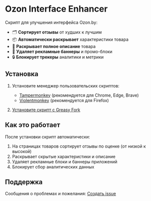 # Ozon Interface Enhancer

Скрипт для улучшения интерфейса Ozon.by:

- 🗂️ **Сортирует отзывы** от худших к лучшим
- 📦 **Автоматически раскрывает** характеристики товара
- 📖 **Раскрывает полное описание** товара
- 🚫 **Удаляет рекламные баннеры** и промо-блоки
- 🔒 **Блокирует трекеры** аналитики и метрики

## Установка

1. Установите менеджер пользовательских скриптов:
   - [Tampermonkey](https://www.tampermonkey.net/) (рекомендуется для Chrome, Edge, Brave)
   - [Violentmonkey](https://violentmonkey.github.io/) (рекомендуется для Firefox)

2. [Установите скрипт с Greasy Fork](https://greasyfork.org/scripts/539512-ozon-interface-enhancer)

## Как это работает

После установки скрипт автоматически:
1. На страницах товаров сортирует отзывы по оценке (от низкой к высокой)
2. Раскрывает скрытые характеристики и описание
3. Удаляет рекламные блоки и баннеры приложений
4. Блокирует сбор аналитических данных

## Поддержка

Сообщения о проблемах и пожелания:
[Создать issue](https://github.com/Zaomil/ozon-enhancer/issues)

